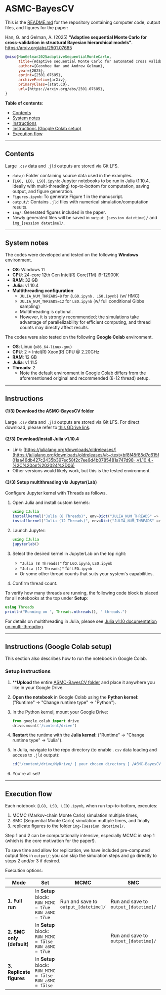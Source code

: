 # ASMC-BayesCV

This is the [README.md](https://github.com/geonhee619/ASMC-BayesCV/blob/main/README.md) for the repository containing computer code, output files, and figures for the paper:

Han, G. and Gelman, A. (2025) **"Adaptive sequential Monte Carlo for cross-validation in structural Bayesian hierarchical models"**. <https://arxiv.org/abs/2501.07685>

```bibtex
@misc{HanGelman2025adaptiveSequentialMonteCarlo,
      title={Adaptive sequential Monte Carlo for automated cross validation in structural Bayesian hierarchical models}, 
      author={Geonhee Han and Andrew Gelman},
      year={2025},
      eprint={2501.07685},
      archivePrefix={arXiv},
      primaryClass={stat.CO},
      url={https://arxiv.org/abs/2501.07685}, 
}
```

**Table of contents**:
- [Contents](#contents)
- [System notes](#system-notes)
- [Instructions](#instructions)
- [Instructions (Google Colab setup)](#instructions-google-colab-setup)
- [Execution flow](#execution-flow)

---

## Contents

Large `.csv` data and `.jld` outputs are stored via Git LFS.

- `data/`: Folder containing source data used in the examples.
- `{LGO, LEO, LSO}.ipynb`: Jupyter notebooks to be run in Julia (1.10.4, ideally with multi-threading) top-to-bottom for computation, saving output, and figure generation.
- `Figures.ipynb`: To generate Figure 1 in the manuscript.
- `output/`: Contains `.jld` files with numerical simulation/computation results.
- `img/`: Generated figures included in the paper.
- Newly generated files will be saved in  `output_[session datetime]/` and  `img_[session datetime]/`.

---

## System notes

The codes were developed and tested on the following **Windows** environment.

- **OS**: Windows 11
- **CPU**: 24-core 12th Gen Intel(R) Core(TM) i9-12900K
- **RAM**: 32 GB
- **Julia**: v1.10.4
- **Multithreading configuration**:
  - `JULIA_NUM_THREADS=8` for `{LGO.ipynb, LSO.ipynb}` (w/ HMC)
  - `JULIA_NUM_THREADS=12` for `LEO.ipynb` (w/ full conditional Gibbs sampling)
  - Multithreading is optional.
  - However, it is strongly recommended; the simulations take advantage of parallelizability for efficient computing, and thread counts may directly affect results.

The codes were also tested on the following **Google Colab** environment.

- **OS**: Linux (`x86_64-linux-gnu`)
- **CPU**: 2 × Intel(R) Xeon(R) CPU @ 2.20GHz  
- **RAM**: 12 GB
- **Julia**: v1.11.5
- **Threads:** 2
  - Note the default environment in Google Colab differs from the aforementioned original and recommended (8-12 thread) setup.

---

## Instructions

#### (1/3) Download the ASMC-BayesCV folder

Large `.csv` data and `.jld` outputs are stored via Git LFS.
For direct download, please refer to [this GDrive link](https://drive.google.com/drive/folders/14L6s5VzFMgB7NU3UANJZlpRK0RKwCGLT?usp=sharing).

#### (2/3) Download/install **Julia v1.10.4**
   - Link: [https://julialang.org/downloads/oldreleases/](https://julialang.org/downloads/oldreleases/#:~:text=bf8f45f85d7c615f01aa46db427c2435b397ec58f2c7ee6d4b0785481a747d98-,v1.10.4,-%2C%20on%202024%2D06)
   - Other versions would likely work, but this is the tested environment.

#### (3/3) Setup multithreading via Jupyter(Lab)

Configure Jupyter kernel with Threads as follows.

1. Open Julia and install custom kernels:
   ```julia
   using IJulia
   installkernel("Julia (8 Threads)", env=Dict("JULIA_NUM_THREADS" => "8"))
   installkernel("Julia (12 Threads)", env=Dict("JULIA_NUM_THREADS" => "12"))
   ```

2. Launch Jupyter:
   ```julia
   using IJulia
   jupyterlab()
   ```

3. Select the desired kernel in JupyterLab on the top right:
   - `"Julia (8 Threads)"` for `LGO.ipynb`, `LSO.ipynb`
   - `"Julia (12 Threads)"` for `LEO.ipynb`
   - Or some other thread counts that suits your system's capabilities.

4. Confirm thread count.

To verify how many threads are running, the following code block is placed for all notebooks at the top under **Setup**:
```julia
using Threads
println("Running on ", Threads.nthreads(), " threads.")
```

For details on multithreading in Julia, please see [Julia v1.10 documentation on multi-threading](https://docs.julialang.org/en/v1/manual/multi-threading/).

---

## Instructions (Google Colab setup)

This section also describes how to run the notebook in Google Colab.
  
### Setup instructions
1. ****Upload** the entire [ASMC-BayesCV folder](https://drive.google.com/drive/folders/14L6s5VzFMgB7NU3UANJZlpRK0RKwCGLT?usp=sharing) and place it anywhere you like in your Google Drive.

2. **Open the notebook** in Google Colab using the **Python kernel**: ("Runtime" → "Change runtime type" → "Python").

3. In the Python kernel, mount your Google Drive:
   ```python
   from google.colab import drive
   drive.mount('/content/drive')
   ```

4. **Restart** the runtime with the **Julia kernel**: ("Runtime" → "Change runtime type" → "Julia").

5. In Julia, navigate to the repo directory (to enable `.csv` data loading and access to `.jld` output):
   ```julia
   cd("/content/drive/MyDrive/ [ your chosen directory ] /ASMC-BayesCV")
   ```

6. You're all set!

---

## Execution flow

Each notebook `{LGO, LSO, LEO}.ipynb`, when run top-to-bottom, executes:

1. MCMC (Markov-chain Monte Carlo) simulation multiple times,
2. SMC (Sequential Monte Carlo) simulation multiple times, and finally
3. replicate figures to the folder `img-[session datetime]/`.

Step 1 and 2 can be computationally intensive, especially MCMC in step 1 (which is the core motivation for the paper!).

To save time and allow for replication, we have included pre-computed output files in `output/`; you can skip the simulation steps and go directly to steps 2 and/or 3 if desired.

Execution options:

| Mode | Set | MCMC | SMC | Figures |
|------|-------|-----------------|----------------|-------------------|
| **1. Full run** | In **Setup** block:<br>`RUN_MCMC = true`<br>`RUN_aSMC = true` | Run and save to `output_[datetime]/` | Run and save to `output_[datetime]/` | Replicate and save to `img_[datetime]/` |
| **2. SMC only (default)** | In **Setup** block:<br>`RUN_MCMC = false`<br>`RUN_aSMC = true` |  | Run and save to `output_[datetime]/` | Replicate and save to `img_[datetime]/` |
| **3. Replicate figures** | In **Setup** block:<br>`RUN_MCMC = false`<br>`RUN_aSMC = false` |  |  | Replicate and save to `img_[datetime]/` |
